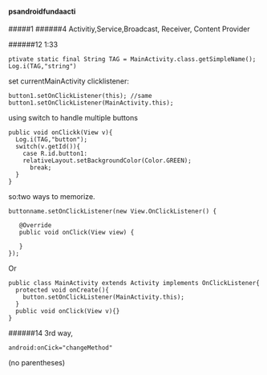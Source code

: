 #### psandroidfundaacti
#####1
######4
Activitiy,Service,Broadcast, Receiver, Content Provider

######12
1:33
```
ptivate static final String TAG = MainActivity.class.getSimpleName();
Log.i(TAG,"string")
```
set currentMainActivity clicklistener:
```
button1.setOnClickListener(this); //same
button1.setOnClickListener(MainActivity.this);
```
using switch to handle multiple buttons
```
public void onClickk(View v){
  Log.i(TAG,"button");
  switch(v.getId()){
    case R.id.button1:
    relativeLayout.setBackgroundColor(Color.GREEN);
      break;
  }
}
```

so:two ways to memorize.
```
buttonname.setOnClickListener(new View.OnClickListener() {

   @Override
   public void onClick(View view) {

   }
});
```
Or
```
public class MainActivity extends Activity implements OnClickListener{
  protected void onCreate(){
    button.setOnClickListener(MainActivity.this);
  }
  public void onClick(View v){}
}
```
######14
3rd way,
```
android:onCick="changeMethod"
```
(no parentheses)

